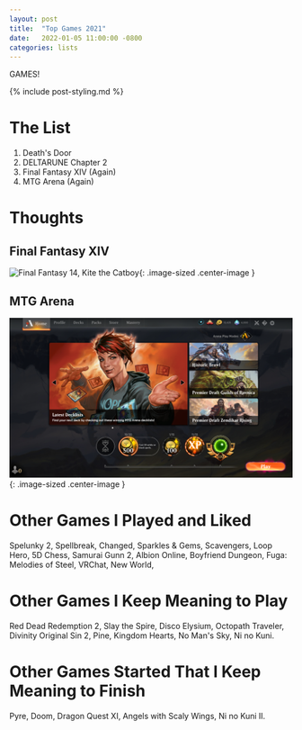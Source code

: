 ```yaml
---
layout: post
title:  "Top Games 2021"
date:   2022-01-05 11:00:00 -0800
categories: lists
---
```


GAMES!

{% include post-styling.md %}

# The List

1. Death's Door
1. DELTARUNE Chapter 2
1. Final Fantasy XIV (Again)
1. MTG Arena (Again)

# Thoughts

##  Final Fantasy XIV

![Final Fantasy 14, Kite the Catboy](/assets/img/posts/top2020/ff14catboy.png){: .image-sized .center-image } 


## MTG Arena

![Mtg Arena](/assets/img/posts/top2020/mtgarena.PNG){: .image-sized .center-image } 



# Other Games I Played and Liked
Spelunky 2, Spellbreak, Changed, Sparkles & Gems, Scavengers, Loop Hero, 5D Chess, Samurai Gunn 2, Albion Online, Boyfriend Dungeon, Fuga: Melodies of Steel, VRChat, New World,

# Other Games I Keep Meaning to Play
 Red Dead Redemption 2, Slay the Spire, Disco Elysium, Octopath Traveler, 
 Divinity Original Sin 2, Pine, Kingdom Hearts, No Man's Sky, Ni no Kuni.

# Other Games Started That I Keep Meaning to Finish
Pyre, Doom, Dragon Quest XI, Angels with Scaly Wings, Ni no Kuni II.